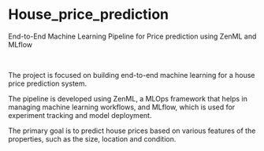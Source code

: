 # House_price_prediction

End-to-End Machine Learning Pipeline for Price prediction using ZenML and MLflow

<br>

The project is focused on building end-to-end machine learning for a house price prediction system.

The pipeline is developed using ZenML, a MLOps framework that helps in managing machine learning workflows, and MLflow, which is used for experiment tracking and model deployment.

The primary goal is to predict house prices based on various features of the properties, such as the size, location and condition.
